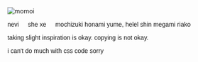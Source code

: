 <!DOCTYPE css>
<html>
<body>

<img src="https://files.catbox.moe/ds0rcd.gif" alt="momoi" width: auto height: auto >

<p style="font-family:helvetica" text-align: center; >nevi⠀⠀she xe⠀⠀mochizuki honami yume, helel shin megami riako</p>
<p style="font-family:helvetica" text-align: center; >taking slight inspiration is okay. copying is not okay.</p>
<p style="font-family:helvetica" text-align: center; >i can't do much with css code sorry</p>
</body>
</html>
